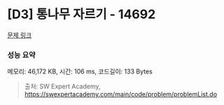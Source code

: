 # [D3] 통나무 자르기 - 14692 

[문제 링크](https://swexpertacademy.com/main/code/problem/problemDetail.do?contestProbId=AYJW0g-qlO8DFASv) 

### 성능 요약

메모리: 46,172 KB, 시간: 106 ms, 코드길이: 133 Bytes



> 출처: SW Expert Academy, https://swexpertacademy.com/main/code/problem/problemList.do